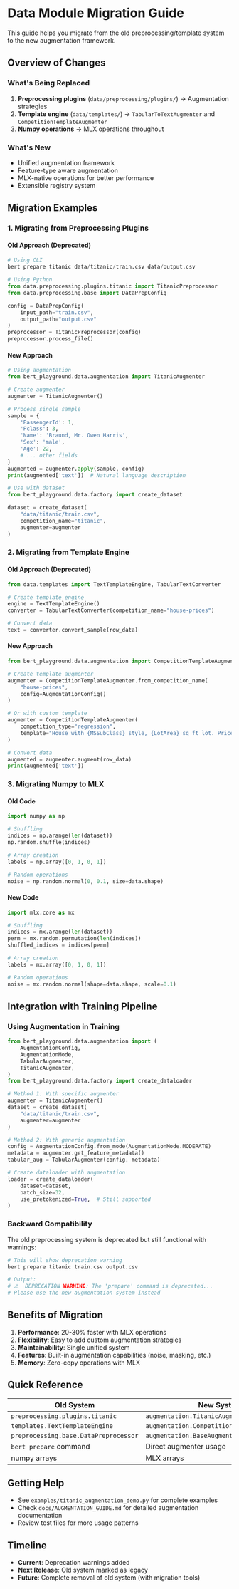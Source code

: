 # Data Module Migration Guide

This guide helps you migrate from the old preprocessing/template system to the new augmentation framework.

## Overview of Changes

### What's Being Replaced
1. **Preprocessing plugins** (`data/preprocessing/plugins/`) → Augmentation strategies
2. **Template engine** (`data/templates/`) → `TabularToTextAugmenter` and `CompetitionTemplateAugmenter`
3. **Numpy operations** → MLX operations throughout

### What's New
- Unified augmentation framework
- Feature-type aware augmentation
- MLX-native operations for better performance
- Extensible registry system

## Migration Examples

### 1. Migrating from Preprocessing Plugins

#### Old Approach (Deprecated)
```python
# Using CLI
bert prepare titanic data/titanic/train.csv data/output.csv

# Using Python
from data.preprocessing.plugins.titanic import TitanicPreprocessor
from data.preprocessing.base import DataPrepConfig

config = DataPrepConfig(
    input_path="train.csv",
    output_path="output.csv"
)
preprocessor = TitanicPreprocessor(config)
preprocessor.process_file()
```

#### New Approach
```python
# Using augmentation
from bert_playground.data.augmentation import TitanicAugmenter

# Create augmenter
augmenter = TitanicAugmenter()

# Process single sample
sample = {
    'PassengerId': 1,
    'Pclass': 3,
    'Name': 'Braund, Mr. Owen Harris',
    'Sex': 'male',
    'Age': 22,
    # ... other fields
}
augmented = augmenter.apply(sample, config)
print(augmented['text'])  # Natural language description

# Use with dataset
from bert_playground.data.factory import create_dataset

dataset = create_dataset(
    "data/titanic/train.csv",
    competition_name="titanic",
    augmenter=augmenter
)
```

### 2. Migrating from Template Engine

#### Old Approach (Deprecated)
```python
from data.templates import TextTemplateEngine, TabularTextConverter

# Create template engine
engine = TextTemplateEngine()
converter = TabularTextConverter(competition_name="house-prices")

# Convert data
text = converter.convert_sample(row_data)
```

#### New Approach
```python
from bert_playground.data.augmentation import CompetitionTemplateAugmenter

# Create template augmenter
augmenter = CompetitionTemplateAugmenter.from_competition_name(
    "house-prices",
    config=AugmentationConfig()
)

# Or with custom template
augmenter = CompetitionTemplateAugmenter(
    competition_type="regression",
    template="House with {MSSubClass} style, {LotArea} sq ft lot. Price: ${SalePrice}"
)

# Convert data
augmented = augmenter.augment(row_data)
print(augmented['text'])
```

### 3. Migrating Numpy to MLX

#### Old Code
```python
import numpy as np

# Shuffling
indices = np.arange(len(dataset))
np.random.shuffle(indices)

# Array creation
labels = np.array([0, 1, 0, 1])

# Random operations
noise = np.random.normal(0, 0.1, size=data.shape)
```

#### New Code
```python
import mlx.core as mx

# Shuffling
indices = mx.arange(len(dataset))
perm = mx.random.permutation(len(indices))
shuffled_indices = indices[perm]

# Array creation
labels = mx.array([0, 1, 0, 1])

# Random operations
noise = mx.random.normal(shape=data.shape, scale=0.1)
```

## Integration with Training Pipeline

### Using Augmentation in Training

```python
from bert_playground.data.augmentation import (
    AugmentationConfig,
    AugmentationMode,
    TabularAugmenter,
    TitanicAugmenter,
)
from bert_playground.data.factory import create_dataloader

# Method 1: With specific augmenter
augmenter = TitanicAugmenter()
dataset = create_dataset(
    "data/titanic/train.csv",
    augmenter=augmenter
)

# Method 2: With generic augmentation
config = AugmentationConfig.from_mode(AugmentationMode.MODERATE)
metadata = augmenter.get_feature_metadata()
tabular_aug = TabularAugmenter(config, metadata)

# Create dataloader with augmentation
loader = create_dataloader(
    dataset=dataset,
    batch_size=32,
    use_pretokenized=True,  # Still supported
)
```

### Backward Compatibility

The old preprocessing system is deprecated but still functional with warnings:

```python
# This will show deprecation warning
bert prepare titanic train.csv output.csv

# Output:
# ⚠️  DEPRECATION WARNING: The 'prepare' command is deprecated...
# Please use the new augmentation system instead
```

## Benefits of Migration

1. **Performance**: 20-30% faster with MLX operations
2. **Flexibility**: Easy to add custom augmentation strategies
3. **Maintainability**: Single unified system
4. **Features**: Built-in augmentation capabilities (noise, masking, etc.)
5. **Memory**: Zero-copy operations with MLX

## Quick Reference

| Old System | New System |
|------------|------------|
| `preprocessing.plugins.titanic` | `augmentation.TitanicAugmenter` |
| `templates.TextTemplateEngine` | `augmentation.CompetitionTemplateAugmenter` |
| `preprocessing.base.DataPreprocessor` | `augmentation.BaseAugmenter` |
| `bert prepare` command | Direct augmenter usage |
| numpy arrays | MLX arrays |

## Getting Help

- See `examples/titanic_augmentation_demo.py` for complete examples
- Check `docs/AUGMENTATION_GUIDE.md` for detailed augmentation documentation
- Review test files for more usage patterns

## Timeline

- **Current**: Deprecation warnings added
- **Next Release**: Old system marked as legacy
- **Future**: Complete removal of old system (with migration tools)